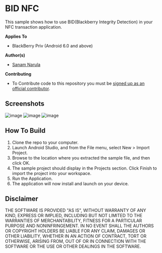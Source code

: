 # BID NFC

This sample shows how to use BID(Blackberry Integrity Detection) in your NFC transaction application.

**Applies To**
* BlackBerry Priv (Android 6.0 and above)

**Author(s)**
* [Sanam Narula](https://github.com/narulasanam)

**Contributing**
* To Contribute code to this repository you must be [signed up as an official contributor](http://blackberry.github.com/howToContribute.html).

## Screenshots ##
![image](https://raw.githubusercontent.com/narulasanam/Android-Samples/master/BidNFC/screenshots/screenshot1.png)        ![image](https://raw.githubusercontent.com/narulasanam/Android-Samples/master/BidNFC/screenshots/screenshot2.png)       ![image](https://raw.githubusercontent.com/narulasanam/Android-Samples/master/BidNFC/screenshots/screenshot3.png)

## How To Build

1. Clone the repo to your computer.
2. Launch Android Studio, and from the File menu, select New > Import Project.
3. Browse to the location where you extracted the sample file, and then click OK.
4. The sample project should display in the Projects section. Click Finish to 
   import the project into your workspace.
5. Run the Application.
6. The application will now install and launch on your device.

## Disclaimer

THE SOFTWARE IS PROVIDED "AS IS", WITHOUT WARRANTY OF ANY KIND, EXPRESS OR IMPLIED, INCLUDING BUT NOT LIMITED TO THE WARRANTIES OF MERCHANTABILITY, FITNESS FOR A PARTICULAR PURPOSE AND NONINFRINGEMENT. IN NO EVENT SHALL THE AUTHORS OR COPYRIGHT HOLDERS BE LIABLE FOR ANY CLAIM, DAMAGES OR OTHER LIABILITY, WHETHER IN AN ACTION OF CONTRACT, TORT OR OTHERWISE, ARISING FROM, OUT OF OR IN CONNECTION WITH THE SOFTWARE OR THE USE OR OTHER DEALINGS IN THE SOFTWARE.
